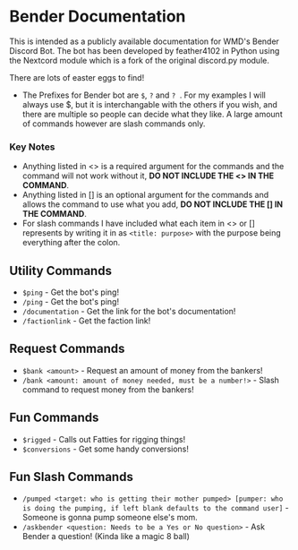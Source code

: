 # Bender Documentation
This is intended as a publicly available documentation for WMD's Bender Discord Bot. 
The bot has been developed by feather4102 in Python using the Nextcord module which is a fork of the original discord.py module.  

There are lots of easter eggs to find!

* The Prefixes for Bender bot are ```$```, ```?``` and ```? ```. For my examples I will always use \$, but it is interchangable with the others if you wish, and there are multiple so people can decide what they like. A large amount of commands however are slash commands only. 

### Key Notes
* Anything listed in \<> is a required argument for the commands and the command will not work without it, __DO NOT INCLUDE THE \<> IN THE COMMAND__.
* Anything listed in \[] is an optional argument for the commands and allows the command to use what you add, __DO NOT INCLUDE THE \[] IN THE COMMAND__.
* For slash commands I have included what each item in <> or [] represents by writing it in as ```<title: purpose>``` with the purpose being everything after the colon. 


## Utility Commands 
* ```$ping``` - Get the bot's ping!
* ```/ping``` - Get the bot's ping!
* ```/documentation``` - Get the link for the bot's documentation!
* ```/factionlink``` - Get the faction link!

## Request Commands
* ```$bank <amount>``` - Request an amount of money from the bankers!
* ```/bank <amount: amount of money needed, must be a number!>``` - Slash command to request money from the bankers!

## Fun Commands
* ```$rigged``` - Calls out Fatties for rigging things!
* ```$conversions``` - Get some handy conversions!

## Fun Slash Commands
* ```/pumped <target: who is getting their mother pumped> [pumper: who is doing the pumping, if left blank defaults to the command user]``` - Someone is gonna pump someone else's mom. 
* ```/askbender <question: Needs to be a Yes or No question>``` - Ask Bender a question! (Kinda like a magic 8 ball)

